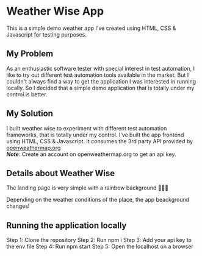 <h1>Weather Wise App</h1> 

This is a simple demo weather app I've created using HTML, CSS & Javascript for testing purposes.

<h2>My Problem</h2>

As an enthusiastic software tester with special interest in test automation, I like to try out different test automation tools available in the market.
But I couldn't always find a way to get the application I was interested in running locally. So I decided that a simple demo application that is totally under my control is better.

<h2>My Solution</h2>

I built weather wise to experiment with different test automation frameworks, that is totally under my control.
I've built the app frontend using HTML, CSS & Javascript. It consumes the 3rd party API provided by [openweathermap.org](https://openweathermap.org/)</br>
<b><i>Note</i></b>: Create an account on openweathermap.org to get an api key.

<h2>Details about Weather Wise</h2>

The landing page is very simple with a rainbow background 🏳️‍🌈🌈

Depending on the weather conditions of the place, the app beackground changes!


<h2>Running the application locally</h2>

Step 1: Clone the repository
Step 2: Run npm i
Step 3: Add your api key to the env file 
Step 4: Run npm start
Step 5: Open the localhost on a browser
